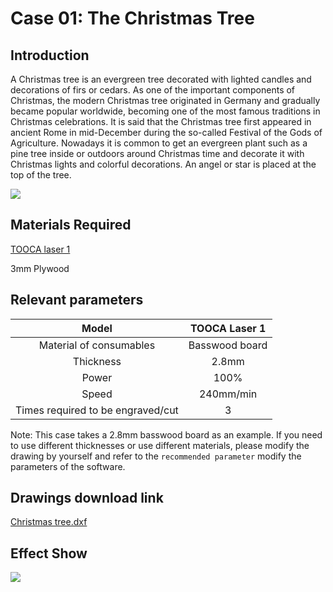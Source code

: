 # Case 01: The Christmas Tree

## Introduction

A Christmas tree is an evergreen tree decorated with lighted candles and decorations of firs or cedars. As one of the important components of Christmas, the modern Christmas tree originated in Germany and gradually became popular worldwide, becoming one of the most famous traditions in Christmas celebrations.
It is said that the Christmas tree first appeared in ancient Rome in mid-December during the so-called Festival of the Gods of Agriculture. Nowadays it is common to get an evergreen plant such as a pine tree inside or outdoors around Christmas time and decorate it with Christmas lights and colorful decorations. An angel or star is placed at the top of the tree.

![](./images/tooca-laser-1-case-01-01.png)


## Materials Required

[TOOCA laser 1](https://www.elecfreaks.com/elecfreaks-tooca-laser-1.html)

3mm Plywood


## Relevant parameters

|Model|TOOCA Laser 1|
|:-------:|:-------:|
|Material of consumables|Basswood board|
|Thickness|2.8mm|
|Power|100%|
|Speed|240mm/min|
|Times required to be engraved/cut|3|

Note: This case takes a 2.8mm basswood board as an example. If you need to use different thicknesses or use different materials, please modify the drawing by yourself and refer to the `recommended parameter` modify the parameters of the software.

## Drawings download link

[ Christmas tree.dxf](https://minhaskamal.github.io/DownGit/#/home?url=https://github.com/elecfreaks/learn-en/blob/master/tooca-laser-1/file/Cutting/christmas-tree-2/christmas-tree-2.dxf)

## Effect Show

![](./images/tooca-laser-1-case-01-01.png)



